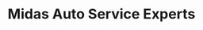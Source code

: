 ---
title: "Midas Auto Service Experts"
url: /boise/midas-auto-service-experts/
shop: car repair
---